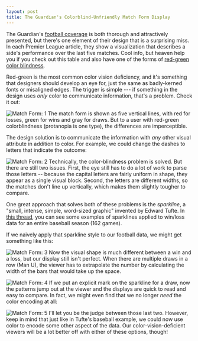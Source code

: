```yaml
---
layout: post
title: The Guardian's Colorblind-Unfriendly Match Form Display
---
```


The Guardian's [football coverage](http://www.theguardian.com/football) is both thorough and attractively presented, but there's one element of their design that is a surprising miss. In each Premier League article, they show a visualization that describes a side's performance over the last five matches. Cool info, but heaven help you if you check out this table and also have one of the forms of [red-green color blindness](http://www.color-blindness.com/deuteranopia-red-green-color-blindness/).

Red-green is the most common color vision deficiency, and it's something that designers should develop an eye for, just the same as badly-kerned fonts or misaligned edges. The trigger is simple --- if something in the design uses *only* color to communicate information, that's a problem. Check it out:

![Match Form: 1]({{site.img}}/guardianmatchform/1.png)
The match form is shown as five vertical lines, with red for losses, green for wins and gray for draws. But to a user with red-green colorblindness (protanopia is one type), the differences are imperceptible.

The design solution is to communicate the information with *any* other visual attribute in addition to color. For example, we could change the dashes to letters that indicate the outcome:

![Match Form: 2]({{site.img}}/guardianmatchform/2.png)
Technically, the color-blindness problem is solved. But there are still two issues. First, the eye still has to do a lot of work to parse those letters -- because the capital letters are fairly uniform in shape, they appear as a single visual block. Second, the letters are different widths, so the matches don't line up vertically, which makes them slightly tougher to compare.

One great approach that solves both of these problems is the *sparkline*, a "small, intense, simple, word-sized graphic" invented by Edward Tufte. In [this thread](http://www.edwardtufte.com/bboard/q-and-a-fetch-msg?msg_id=0001OR), you can see some examples of sparklines applied to win/loss data for an entire baseball season (162 games).

If we naively apply that sparkline style to our football data, we might get something like this:

![Match Form: 3]({{site.img}}/guardianmatchform/3.png)
Now the visual shape is much different between a win and a loss, but our display still isn't perfect. When there are multiple draws in a row (Man U), the viewer has to extrapolate the number by calculating the width of the bars that would take up the space.

![Match Form: 4]({{site.img}}/guardianmatchform/4.png)
If we put an explicit mark on the sparkline for a draw, now the patterns jump out at the viewer and the displays are quick to read and easy to compare. In fact, we might even find that we no longer *need* the color encoding at all:

![Match Form: 5]({{site.img}}/guardianmatchform/5.png)
I'll let you be the judge between those last two. However, keep in mind that just like in Tufte's baseball example, we could now use color to encode some other aspect of the data. Our color-vision-deficient viewers will be a lot better off with either of these options, though!
